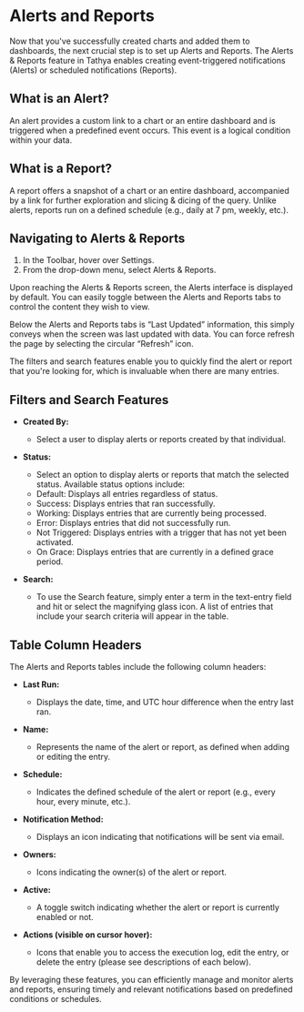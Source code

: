 # Alerts and Reports

Now that you've successfully created charts and added them to dashboards, the next crucial step is to set up Alerts and Reports. The Alerts & Reports feature in Tathya enables creating event-triggered notifications (Alerts) or scheduled notifications (Reports).

## What is an Alert?

An alert provides a custom link to a chart or an entire dashboard and is triggered when a predefined event occurs. This event is a logical condition within your data.

## What is a Report?

A report offers a snapshot of a chart or an entire dashboard, accompanied by a link for further exploration and slicing & dicing of the query. Unlike alerts, reports run on a defined schedule (e.g., daily at 7 pm, weekly, etc.).

## Navigating to Alerts & Reports

1. In the Toolbar, hover over Settings.
2. From the drop-down menu, select Alerts & Reports.

Upon reaching the Alerts & Reports screen, the Alerts interface is displayed by default. You can easily toggle between the Alerts and Reports tabs to control the content they wish to view.

Below the Alerts and Reports tabs is “Last Updated” information, this simply conveys when the screen was last updated with data. You can force refresh the page by selecting the circular “Refresh” icon.

The filters and search features enable you to quickly find the alert or report that you're looking for, which is invaluable when there are many entries.

## Filters and Search Features

- **Created By:**
  - Select a user to display alerts or reports created by that individual.

- **Status:**
    - Select an option to display alerts or reports that match the selected status. Available status options include:
    - Default: Displays all entries regardless of status.
    - Success: Displays entries that ran successfully.
    - Working: Displays entries that are currently being processed.
    - Error: Displays entries that did not successfully run.
    - Not Triggered: Displays entries with a trigger that has not yet been activated.
    - On Grace: Displays entries that are currently in a defined grace period.

- **Search:**
    - To use the Search feature, simply enter a term in the text-entry field and hit <Enter> or select the magnifying glass icon. A list of entries that include your search criteria will appear in the table.

## Table Column Headers

The Alerts and Reports tables include the following column headers:

- **Last Run:**
  - Displays the date, time, and UTC hour difference when the entry last ran.

- **Name:**
  - Represents the name of the alert or report, as defined when adding or editing the entry.

- **Schedule:**
  - Indicates the defined schedule of the alert or report (e.g., every hour, every minute, etc.).

- **Notification Method:**
  - Displays an icon indicating that notifications will be sent via email.

- **Owners:**
  - Icons indicating the owner(s) of the alert or report.

- **Active:**
  - A toggle switch indicating whether the alert or report is currently enabled or not.

- **Actions (visible on cursor hover):**
  - Icons that enable you to access the execution log, edit the entry, or delete the entry (please see descriptions of each below).

By leveraging these features, you can efficiently manage and monitor alerts and reports, ensuring timely and relevant notifications based on predefined conditions or schedules.
